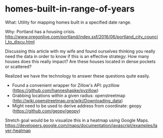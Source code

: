 # homes-built-in-range-of-years
What: Utility for mapping homes built in a specified date range.  

Why: Portland has a housing crisis. http://www.oregonlive.com/portland/index.ssf/2016/06/portland_city_council_to_discu.html

Discussing this article with my wife and found ourselves thinking you really need the data in order to know if this is an effective strategy:
How many houses does this really impact? 
Are these houses located in dense pockets or scattered?

Realized we have the technology to answer these questions quite easily.

- Found a convenient wrapper for Zillow's API: pyzillow (https://github.com/hanneshapke/pyzillow)
- Grabbing locations within a given radius: openstreetmap (http://wiki.openstreetmap.org/wiki/Downloading_data)
- Might need to be used to derive address from coordinate: geopy (https://github.com/geopy/geopy)

Stretch goal would be to visualize this in a heatmap using Google Maps. https://developers.google.com/maps/documentation/javascript/examples/layer-heatmap
